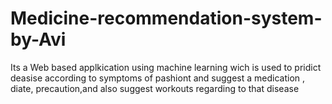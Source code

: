 # Medicine-recommendation-system-by-Avi
Its a Web based applkication using machine learning wich is used to pridict deasise according to symptoms of pashiont and suggest a medication , diate, precaution,and also suggest workouts regarding to that disease
